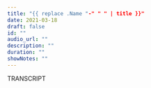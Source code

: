 ```yaml
---
title: "{{ replace .Name "-" " " | title }}"
date: 2021-03-18
draft: false
id: ""
audio_url: ""
description: ""
duration: ""
showNotes: ""
---
```


TRANSCRIPT
